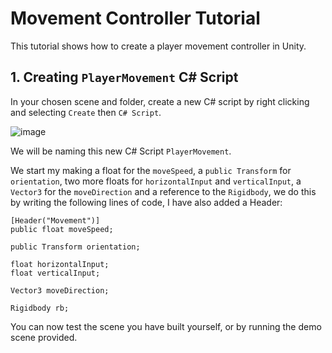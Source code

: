 # Movement Controller Tutorial

This tutorial shows how to create a player movement controller in Unity.

## 1. Creating `PlayerMovement` C# Script

In your chosen scene and folder, create a new C# script by right clicking and selecting `Create` then `C# Script`.

![image](https://github.com/august-anumba/First-Person-Camera-Controller-Tutorial/assets/146851823/370bb5c7-007c-40b0-b1c2-0bfe649d0440)

We will be naming this new C# Script `PlayerMovement`.

We start my making a float for the `moveSpeed`, a `public Transform` for `orientation`, two more floats for `horizontalInput` and `verticalInput`, a `Vector3` for the `moveDirection` and a reference to the `Rigidbody`, we do this by writing the following lines of code, I have also added a Header:

    [Header("Movement")]
    public float moveSpeed;

    public Transform orientation;

    float horizontalInput;
    float verticalInput;

    Vector3 moveDirection;

    Rigidbody rb;



You can now test the scene you have built yourself, or by running the demo scene provided.
